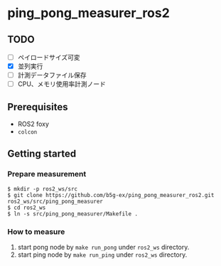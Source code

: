 # ping_pong_measurer_ros2

## TODO

- [ ] ペイロードサイズ可変
- [x] 並列実行
- [ ] 計測データファイル保存
- [ ] CPU、メモリ使用率計測ノード

## Prerequisites

* ROS2 foxy
* `colcon`

## Getting started

### Prepare measurement

```
$ mkdir -p ros2_ws/src
$ git clone https://github.com/b5g-ex/ping_pong_measurer_ros2.git ros2_ws/src/ping_pong_measurer
$ cd ros2_ws
$ ln -s src/ping_pong_measurer/Makefile .
```

### How to measure

1. start pong node by `make run_pong` under `ros2_ws` directory.
2. start ping node by `make run_ping` under `ros2_ws` directory.
